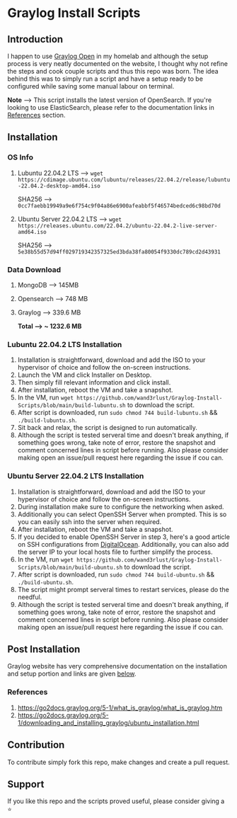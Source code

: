 # Graylog Install Scripts

## Introduction
I happen to use [Graylog Open](https://www.graylog.org/products/source-available/) in my homelab and although the setup process is very neatly documented on the website, I thought why not refine the steps and cook couple scripts and thus this repo was born. The idea behind this was to simply run a script and have a setup ready to be configured while saving some manual labour on terminal.

**Note** --> This script installs the latest version of OpenSearch. If you're looking to use ElasticSearch, please refer to the documentation links in [References](https://github.com/wand3rlust/Graylog-Install-Scripts#references) section.

## Installation

### OS Info
1. Lubuntu 22.04.2 LTS --> `wget https://cdimage.ubuntu.com/lubuntu/releases/22.04.2/release/lubuntu-22.04.2-desktop-amd64.iso`
		 
     SHA256 --> `0cc7faebb19949a9e6f754c9f04a86e6900afeabbf5f46574bedced6c98bd70d`
     
     
2. Ubuntu Server 22.04.2 LTS --> `wget https://releases.ubuntu.com/22.04.2/ubuntu-22.04.2-live-server-amd64.iso`
		 
     SHA256 --> `5e38b55d57d94ff029719342357325ed3bda38fa80054f9330dc789cd2d43931`
     
### Data Download 
1. MongoDB --> 145MB
2. Opensearch --> 748 MB
3. Graylog --> 339.6 MB
   
   **Total --> ~ 1232.6 MB**

### Lubuntu 22.04.2 LTS Installation
1. Installation is straightforward, download and add the ISO to your hypervisor of choice and follow the on-screen instructions. 
2. Launch the VM and click Installer on Desktop.
3. Then simply fill relevant information and click install.
4. After installation, reboot the VM and take a snapshot.
5. In the VM, run `wget https://github.com/wand3rlust/Graylog-Install-Scripts/blob/main/build-lubuntu.sh` to download the script. 
6. After script is downloaded, run `sudo chmod 744 build-lubuntu.sh` && `./build-lubuntu.sh`.
7. Sit back and relax, the script is designed to run automatically.
8. Although the script is tested serveral time and doesn't break anything, if something goes wrong, take note of error, restore the snapshot and comment concerned lines in script before running. Also please consider making open an issue/pull request here regarding the issue if cou can.

### Ubuntu Server 22.04.2 LTS Installation
1.  Installation is straightforward, download and add the ISO to your hypervisor of choice and follow the on-screen instructions. 
2.  During installation make sure to configure the networking when asked.
3.  Additionally you can select OpenSSH Server when prompted. This is so you can easily ssh into the server when required.
4.  After installation, reboot the VM and take a snapshot.
5.  If you decided to enable OpenSSH Server in step 3, here's a good article on SSH configurations from [DigitalOcean](https://www.digitalocean.com/community/tutorials/how-to-use-ssh-to-connect-to-a-remote-server). Additionally, you can also add the server IP to your local hosts file to further simplify the process.
6.  In the VM, run `wget https://github.com/wand3rlust/Graylog-Install-Scripts/blob/main/build-ubuntu.sh` to download the script.
7.  After script is downloaded, run `sudo chmod 744 build-ubuntu.sh` && `./build-ubuntu.sh`.
8.  The script might prompt serveral times to restart services, please do the needful.
9.  Although the script is tested serveral time and doesn't break anything, if something goes wrong, take note of error, restore the snapshot and comment concerned lines in script before running. Also please consider making open an issue/pull request here regarding the issue if cou can.

## Post Installation
Graylog website has very comprehensive documentation on the installation and setup portion and links are given [below](https://github.com/wand3rlust/Graylog-Install-Scripts#references).
### References
1. https://go2docs.graylog.org/5-1/what_is_graylog/what_is_graylog.htm
2. https://go2docs.graylog.org/5-1/downloading_and_installing_graylog/ubuntu_installation.html

## Contribution
To contribute simply fork this repo, make changes and create a pull request.

## Support
If you like this repo and the scripts proved useful, please consider giving a ⭐
